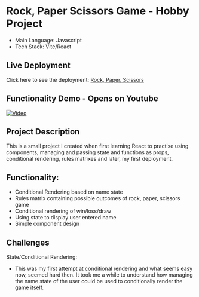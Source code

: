 # Rock, Paper Scissors Game - Hobby Project

- Main Language: Javascript
- Tech Stack: Vite/React

## Live Deployment
Click here to see the deployment: [Rock, Paper, Scissors](https://rockpaperscissors-tt4y.onrender.com/)

## Functionality Demo - Opens on Youtube
[![Video](https://img.youtube.com/vi/JbLGVsDVAZo/0.jpg)](https://www.youtube.com/watch?v=JbLGVsDVAZo)

## Project Description
This is a small project I created when first learning React to practise using components, managing and passing state and functions as props, conditional rendering, rules matrixes and later, my first deployment.

## Functionality:
- Conditional Rendering based on name state
- Rules matrix containing possible outcomes of rock, paper, scissors game
- Conditional rendering of win/loss/draw
- Using state to display user entered name
- Simple component design

## Challenges
State/Conditional Rendering:
- This was my first attempt at conditional rendering and what seems easy now, seemed hard then. It took me a while to understand how managing the name state of the user could be used to conditionally render the game itself. 
